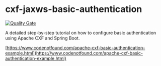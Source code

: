 # cxf-jaxws-basic-authentication

[![Quality Gate](https://sonarqube.com/api/badges/gate?key=com.codenotfound:cxf-jaxws-basic-authentication)](https://sonarqube.com/dashboard/index/com.codenotfound:cxf-jaxws-basic-authentication)

A detailed step-by-step tutorial on how to configure basic authentication using Apache CXF and Spring Boot.

[https://www.codenotfound.com/apache-cxf-basic-authentication-example.html](https://www.codenotfound.com/apache-cxf-basic-authentication-example.html)
